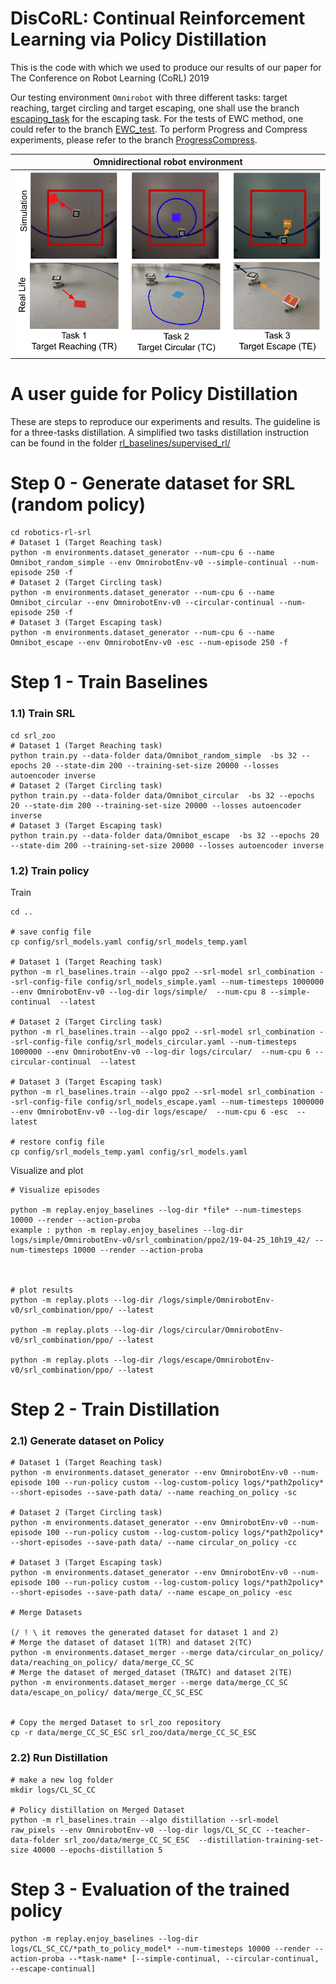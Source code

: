 # DisCoRL: Continual Reinforcement Learning via Policy Distillation

This is the code with which we used to produce our results of our paper for The Conference on Robot Learning (CoRL) 2019

Our testing environment `Omnirobot` with three different tasks: target reaching, target circling and target escaping, one shall use the branch [escaping_task](https://github.com/anonymous-authors-2018/CoRL/tree/escaping_task) for the escaping task.
For the tests of EWC method, one could refer to the branch [EWC_test](https://github.com/anonymous-authors-2018/CoRL/tree/EWC_test).
To perform Progress and Compress experiments, please refer to the branch [ProgressCompress](https://github.com/anonymous-authors-2018/CoRL/tree/ProgressCompress/environments/omnirobot_gym).

| **Omnidirectional robot environment**       |
| ------------------------------------------- |
| <img src="imgs/three_tasks_reallife_sim_update.png " width="600">  |

#  A user guide for Policy Distillation

These are steps to reproduce our experiments and results. The guideline is for a three-tasks distillation. A simplified two tasks distillation instruction can be found  in the folder [rl_baselines/supervised_rl/](https://github.com/anonymous-authors-2018/CoRL/tree/escaping_task/rl_baselines/supervised_rl)



# Step 0 - Generate dataset for SRL (random policy)

```
cd robotics-rl-srl
# Dataset 1 (Target Reaching task)
python -m environments.dataset_generator --num-cpu 6 --name Omnibot_random_simple --env OmnirobotEnv-v0 --simple-continual --num-episode 250 -f
# Dataset 2 (Target Circling task)
python -m environments.dataset_generator --num-cpu 6 --name Omnibot_circular --env OmnirobotEnv-v0 --circular-continual --num-episode 250 -f
# Dataset 3 (Target Escaping task)
python -m environments.dataset_generator --num-cpu 6 --name Omnibot_escape --env OmnirobotEnv-v0 -esc --num-episode 250 -f
```

# Step 1 - Train Baselines


### 1.1) Train SRL

```
cd srl_zoo
# Dataset 1 (Target Reaching task)
python train.py --data-folder data/Omnibot_random_simple  -bs 32 --epochs 20 --state-dim 200 --training-set-size 20000 --losses autoencoder inverse
# Dataset 2 (Target Circling task)
python train.py --data-folder data/Omnibot_circular  -bs 32 --epochs 20 --state-dim 200 --training-set-size 20000 --losses autoencoder inverse
# Dataset 3 (Target Escaping task)
python train.py --data-folder data/Omnibot_escape  -bs 32 --epochs 20 --state-dim 200 --training-set-size 20000 --losses autoencoder inverse
```


### 1.2) Train policy

Train

```
cd ..

# save config file
cp config/srl_models.yaml config/srl_models_temp.yaml

# Dataset 1 (Target Reaching task)
python -m rl_baselines.train --algo ppo2 --srl-model srl_combination --srl-config-file config/srl_models_simple.yaml --num-timesteps 1000000 --env OmnirobotEnv-v0 --log-dir logs/simple/  --num-cpu 8 --simple-continual  --latest

# Dataset 2 (Target Circling task)
python -m rl_baselines.train --algo ppo2 --srl-model srl_combination --srl-config-file config/srl_models_circular.yaml --num-timesteps 1000000 --env OmnirobotEnv-v0 --log-dir logs/circular/  --num-cpu 6 --circular-continual  --latest

# Dataset 3 (Target Escaping task)
python -m rl_baselines.train --algo ppo2 --srl-model srl_combination --srl-config-file config/srl_models_escape.yaml --num-timesteps 1000000 --env OmnirobotEnv-v0 --log-dir logs/escape/  --num-cpu 6 -esc  --latest

# restore config file
cp config/srl_models_temp.yaml config/srl_models.yaml
```

Visualize and plot

```
# Visualize episodes

python -m replay.enjoy_baselines --log-dir *file* --num-timesteps 10000 --render --action-proba
example : python -m replay.enjoy_baselines --log-dir logs/simple/OmnirobotEnv-v0/srl_combination/ppo2/19-04-25_10h19_42/ --num-timesteps 10000 --render --action-proba



# plot results
python -m replay.plots --log-dir /logs/simple/OmnirobotEnv-v0/srl_combination/ppo/ --latest

python -m replay.plots --log-dir /logs/circular/OmnirobotEnv-v0/srl_combination/ppo/ --latest

python -m replay.plots --log-dir /logs/escape/OmnirobotEnv-v0/srl_combination/ppo/ --latest
```

# Step 2 - Train Distillation


### 2.1) Generate dataset on Policy

```
# Dataset 1 (Target Reaching task)
python -m environments.dataset_generator --env OmnirobotEnv-v0 --num-episode 100 --run-policy custom --log-custom-policy logs/*path2policy* --short-episodes --save-path data/ --name reaching_on_policy -sc

# Dataset 2 (Target Circling task)
python -m environments.dataset_generator --env OmnirobotEnv-v0 --num-episode 100 --run-policy custom --log-custom-policy logs/*path2policy* --short-episodes --save-path data/ --name circular_on_policy -cc

# Dataset 3 (Target Escaping task)
python -m environments.dataset_generator --env OmnirobotEnv-v0 --num-episode 100 --run-policy custom --log-custom-policy logs/*path2policy* --short-episodes --save-path data/ --name escape_on_policy -esc

# Merge Datasets

(/ ! \ it removes the generated dataset for dataset 1 and 2)
# Merge the dataset of dataset 1(TR) and dataset 2(TC)
python -m environments.dataset_merger --merge data/circular_on_policy/ data/reaching_on_policy/ data/merge_CC_SC
# Merge the dataset of merged_dataset (TR&TC) and dataset 2(TE)
python -m environments.dataset_merger --merge data/merge_CC_SC data/escape_on_policy/ data/merge_CC_SC_ESC


# Copy the merged Dataset to srl_zoo repository
cp -r data/merge_CC_SC_ESC srl_zoo/data/merge_CC_SC_ESC

```


### 2.2) Run Distillation

```
# make a new log folder
mkdir logs/CL_SC_CC

# Policy distillation on Merged Dataset
python -m rl_baselines.train --algo distillation --srl-model raw_pixels --env OmnirobotEnv-v0 --log-dir logs/CL_SC_CC --teacher-data-folder srl_zoo/data/merge_CC_SC_ESC  --distillation-training-set-size 40000 --epochs-distillation 5
```

# Step 3 -  Evaluation of the trained policy

```
python -m replay.enjoy_baselines --log-dir logs/CL_SC_CC/*path_to_policy_model* --num-timesteps 10000 --render --action-proba --*task-name* [--simple-continual, --circular-continual, --escape-continual]
```
